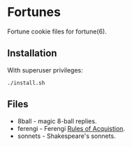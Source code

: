 # Fortunes

Fortune cookie files for fortune(6). 

## Installation
With superuser privileges:

    ./install.sh

## Files

- 8ball - magic 8-ball replies.
- ferengi - Ferengi [Rules of Acquistion](https://en.wikipedia.org/wiki/Rules_of_Acquisition).
- sonnets - Shakespeare's sonnets.
